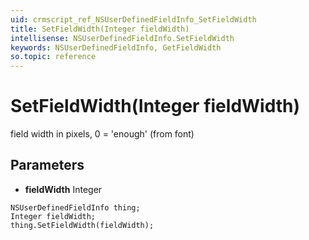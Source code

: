 ```yaml
---
uid: crmscript_ref_NSUserDefinedFieldInfo_SetFieldWidth
title: SetFieldWidth(Integer fieldWidth)
intellisense: NSUserDefinedFieldInfo.SetFieldWidth
keywords: NSUserDefinedFieldInfo, GetFieldWidth
so.topic: reference
---
```


# SetFieldWidth(Integer fieldWidth)

field width in pixels, 0 = 'enough' (from font)

## Parameters

* **fieldWidth** Integer

```crmscript
NSUserDefinedFieldInfo thing;
Integer fieldWidth;
thing.SetFieldWidth(fieldWidth);
```

